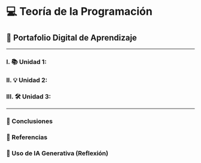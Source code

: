 # 💻 Teoría de la Programación
## 🚀 Portafolio Digital de Aprendizaje
---
### I. 📚 Unidad 1: 

### II. 💡 Unidad 2: 

### III. 🛠️ Unidad 3: 

---

### 🌟 Conclusiones


### 📖 Referencias

### 🤖 Uso de IA Generativa (Reflexión)
